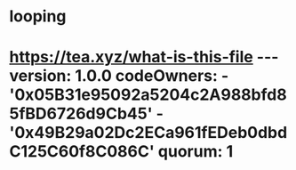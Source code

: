 # looping
# https://tea.xyz/what-is-this-file --- version: 1.0.0 codeOwners:   - '0x05B31e95092a5204c2A988bfd85fBD6726d9Cb45'   - '0x49B29a02Dc2ECa961fEDeb0dbdC125C60f8C086C' quorum: 1
